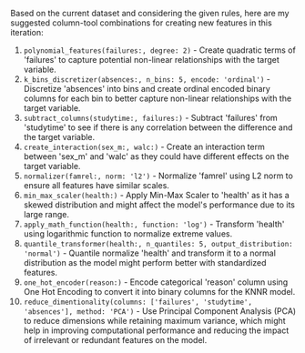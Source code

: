  Based on the current dataset and considering the given rules, here are my suggested column-tool combinations for creating new features in this iteration:

1. `polynomial_features(failures:, degree: 2)` - Create quadratic terms of 'failures' to capture potential non-linear relationships with the target variable.
2. `k_bins_discretizer(absences:, n_bins: 5, encode: 'ordinal')` - Discretize 'absences' into bins and create ordinal encoded binary columns for each bin to better capture non-linear relationships with the target variable.
3. `subtract_columns(studytime:, failures:)` - Subtract 'failures' from 'studytime' to see if there is any correlation between the difference and the target variable.
4. `create_interaction(sex_m:, walc:)` - Create an interaction term between 'sex_m' and 'walc' as they could have different effects on the target variable.
5. `normalizer(famrel:, norm: 'l2')` - Normalize 'famrel' using L2 norm to ensure all features have similar scales.
6. `min_max_scaler(health:)` - Apply Min-Max Scaler to 'health' as it has a skewed distribution and might affect the model's performance due to its large range.
7. `apply_math_function(health:, function: 'log')` - Transform 'health' using logarithmic function to normalize extreme values.
8. `quantile_transformer(health:, n_quantiles: 5, output_distribution: 'normal')` - Quantile normalize 'health' and transform it to a normal distribution as the model might perform better with standardized features.
9. `one_hot_encoder(reason:)` - Encode categorical 'reason' column using One Hot Encoding to convert it into binary columns for the KNNR model.
10. `reduce_dimentionality(columns: ['failures', 'studytime', 'absences'], method: 'PCA')` - Use Principal Component Analysis (PCA) to reduce dimensions while retaining maximum variance, which might help in improving computational performance and reducing the impact of irrelevant or redundant features on the model.